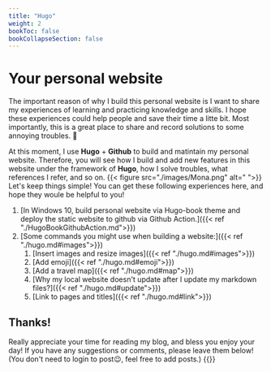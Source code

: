 ```yaml
---
title: "Hugo"
weight: 2
bookToc: false
bookCollapseSection: false
---
```

# Your personal website 

The important reason of why I build this personal website is I want to share my experiences of learning and practicing knowledge and skills. I hope these experiences could help people and save their time a litte bit. Most importantly, this is a great place to share and record solutions to some annoying troubles. 🙌

At this moment, I use **Hugo** +  **Github** to build and matintain my personal website. Therefore, you will see how I build and add new features in this website under the framework of **Hugo**, how I solve troubles, what references I refer, and so on.
{{< figure src="./images/Mona.png" alt=" ">}}
Let's keep things simple! You can get these following experiences here, and hope they woule be helpful to you!

1. [In Windows 10, build personal website via Hugo-book theme and deploy the static website to github via Github Action.]({{< ref "./HugoBookGithubAction.md">}})
2. [Some commands you might use when building a website:]({{< ref "./hugo.md#images">}})
    1. [Insert images and resize images]({{< ref "./hugo.md#images">}})
    2. [Add emoji]({{< ref "./hugo.md#emoji">}})
    3. [Add a travel map]({{< ref "./hugo.md#map">}})
    4. [Why my local website doesn't update after I update my markdown files?]({{< ref "./hugo.md#update">}})
    5. [Link to pages and titles]({{< ref "./hugo.md#link">}})




 ## Thanks!
 Really appreciate your time for reading my blog, and bless you enjoy your day! If you have any suggestions or comments, please leave them below! (You don't need to login to post😉, feel free to add posts.)
 {{<chat hugo-index>}}